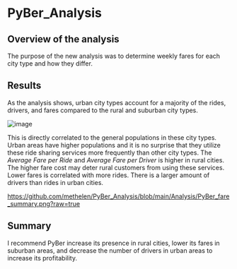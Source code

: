 # PyBer_Analysis

## Overview of the analysis
The purpose of the new analysis was to determine weekly fares for each city type and how they differ.

## Results
As the analysis shows, urban city types account for a majority of the rides, drivers, and fares compared to the rural and suburban city types.

![image](https://user-images.githubusercontent.com/90434010/138770278-93cc916a-e57c-4787-bea8-5b295d6ab4af.png)

This is directly correlated to the general populations in these city types. Urban areas have higher populations and it is no surprise that they utilize these ride sharing services more frequently than other city types. The _Average Fare per Ride_ and _Average Fare per Driver_ is higher in rural cities. The higher fare cost may deter rural customers from using these services. Lower fares is correlated with more rides. There is a larger amount of drivers than rides in urban cities.

https://github.com/methelen/PyBer_Analysis/blob/main/Analysis/PyBer_fare_summary.png?raw=true

## Summary
I recommend PyBer increase its presence in rural cities, lower its fares in suburban areas, and decrease the number of drivers in urban areas to increase its profitability.
